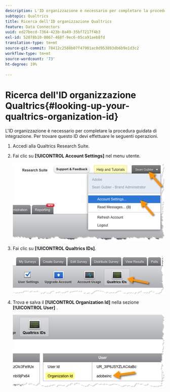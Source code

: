 ```yaml
---
description: L'ID organizzazione è necessario per completare la procedura guidata di integrazione. Per trovare questo ID devi effettuare le seguenti operazioni.
subtopic: Qualtrics
title: Ricerca dell'ID organizzazione Qualtrics
feature: Data Connectors
uuid: ed27becd-7364-423b-8a49-35bf7217f4b3
exl-id: 52078b10-0067-468f-9ec6-05ca91aeb8fd
translation-type: tm+mt
source-git-commit: 78412c2588b07f47981ac0d953893db6b9e1d3c2
workflow-type: tm+mt
source-wordcount: '73'
ht-degree: 19%

---
```


# Ricerca dell&#39;ID organizzazione Qualtrics{#looking-up-your-qualtrics-organization-id}

L&#39;ID organizzazione è necessario per completare la procedura guidata di integrazione. Per trovare questo ID devi effettuare le seguenti operazioni.

1. Accedi alla Qualtrics Research Suite.
1. Fai clic su **[!UICONTROL Account Settings]** nel menu utente.

   ![](assets/qualtrics-org-id-1.png)

1. Fai clic su **[!UICONTROL Qualtrics IDs]**.

   ![](assets/qualtrics-org-id-2.png)

1. Trova e salva il **[!UICONTROL Organization Id]** nella sezione **[!UICONTROL User]** .

   ![](assets/qualtrics-org-id-3.png)
